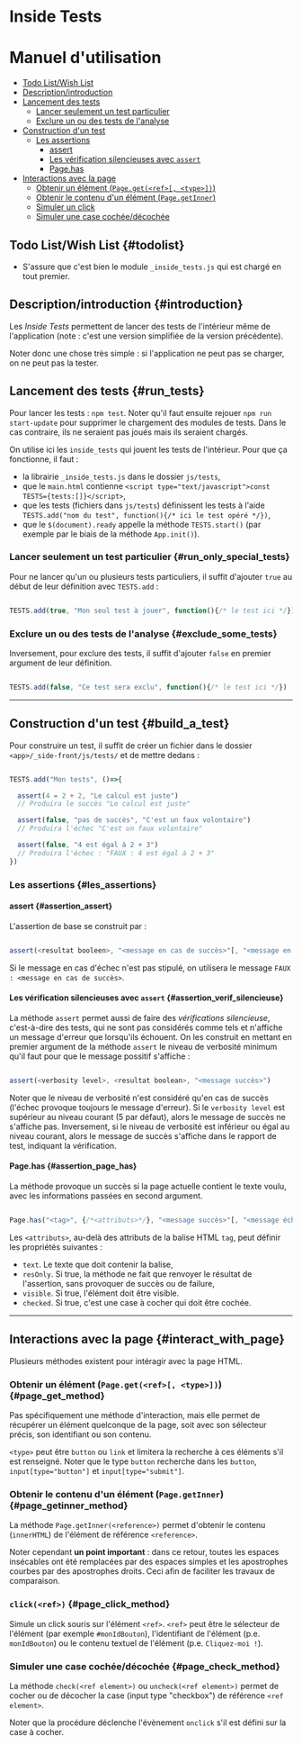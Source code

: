 # Inside Tests
# Manuel d'utilisation

* [Todo List/Wish List](#todolist)
* [Description/introduction](#introduction)
* [Lancement des tests](#run_tests)
  * [Lancer seulement un test particulier](#run_only_special_tests)
  * [Exclure un ou des tests de l'analyse](#exclude_some_tests)
* [Construction d'un test](#build_a_test)
  * [Les assertions](#les_assertions)
    * [assert](#assertion_assert)
    * [Les vérification silencieuses avec `assert`](#assertion_verif_silencieuse)
    * [Page.has](#assertion_page_has)
* [Interactions avec la page](#interact_with_page)
  * [Obtenir un élément (`Page.get(<ref>[, <type>])`)](#page_get_method)
  * [Obtenir le contenu d'un élément (`Page.getInner`)](#page_getinner_method)
  * [Simuler un click](#page_click_method)
  * [Simuler une case cochée/décochée](#page_check_method)

## Todo List/Wish List {#todolist}

* S'assure que c'est bien le module `_inside_tests.js` qui est chargé en tout premier.

## Description/introduction {#introduction}

Les *Inside Tests* permettent de lancer des tests de l'intérieur même de l'application (note : c'est une version simplifiée de la version précédente).

Noter donc une chose très simple : si l'application ne peut pas se charger, on ne peut pas la tester.

## Lancement des tests {#run_tests}

Pour lancer les tests : `npm test`. Noter qu'il faut ensuite rejouer `npm run start-update` pour supprimer le chargement des modules de tests. Dans le cas contraire, ils ne seraient pas joués mais ils seraient chargés.

On utilise ici les `inside_tests` qui jouent les tests de l'intérieur. Pour que ça fonctionne, il faut :

* la librairie `_inside_tests.js` dans le dossier `js/tests`,
* que le `main.html` contienne `<script type="text/javascript">const TESTS={tests:[]}</script>`,
* que les tests (fichiers dans `js/tests`) définissent les tests à l'aide `TESTS.add("nom du test", function(){/* ici le test opéré */})`,
* que le `$(document).ready` appelle la méthode `TESTS.start()` (par exemple par le biais de la méthode `App.init()`).

### Lancer seulement un test particulier {#run_only_special_tests}

Pour ne lancer qu'un ou plusieurs tests particuliers, il suffit d'ajouter `true` au début de leur définition avec `TESTS.add` :

```javascript

TESTS.add(true, "Mon seul test à jouer", function(){/* le test ici */})

```

### Exclure un ou des tests de l'analyse {#exclude_some_tests}

Inversement, pour exclure des tests, il suffit d'ajouter `false` en premier argument de leur définition.

```javascript

TESTS.add(false, "Ce test sera exclu", function(){/* le test ici */})

```

---------------------------------------------------------------------

## Construction d'un test {#build_a_test}

Pour construire un test, il suffit de créer un fichier dans le dossier `<app>/_side-front/js/tests/` et de mettre dedans :

```javascript

TESTS.add("Mon tests", ()=>{

  assert(4 = 2 + 2, "Le calcul est juste")
  // Produira le succès "Le calcul est juste"

  assert(false, "pas de succès", "C'est un faux volontaire")
  // Produira l'échec "C'est un faux volontaire"

  assert(false, "4 est égal à 2 + 3")
  // Produira l'échec : "FAUX : 4 est égal à 2 + 3"
})

```

### Les assertions {#les_assertions}

#### assert {#assertion_assert}

L'assertion de base se construit par :

```javascript

assert(<resultat booleen>, "<message en cas de succès>"[, "<message en cas d'échec>"])

```

Si le message en cas d'échec n'est pas stipulé, on utilisera le message `FAUX : <message en cas de succès>`.

#### Les vérification silencieuses avec `assert` {#assertion_verif_silencieuse}

La méthode `assert` permet aussi de faire des *vérifications silencieuse*, c'est-à-dire des tests, qui ne sont pas considérés comme tels et n'affiche un message d'erreur que lorsqu'ils échouent. On les construit en mettant en premier argument de la méthode `assert` le niveau de verbosité minimum qu'il faut pour que le message possitif s'affiche :

```javascript

assert(<verbosity level>, <resultat boolean>, "<message succès>")

```

Noter que le niveau de verbosité n'est considéré qu'en cas de succès (l'échec provoque toujours le message d'erreur). Si le `verbosity level` est supérieur au niveau courant (5 par défaut), alors le message de succès ne s'affiche pas. Inversement, si le niveau de verbosité est inférieur ou égal au niveau courant, alors le message de succès s'affiche dans le rapport de test, indiquant la vérification.

#### Page.has {#assertion_page_has}

La méthode provoque un succès si la page actuelle contient le texte voulu, avec les informations passées en second argument.

```javascript

Page.has("<tag>", {/*<attributs>*/}, "<message succès>"[, "<message échec>"])

```

Les `<attributs>`, au-delà des attributs de la balise HTML `tag`, peut définir les propriétés suivantes :

* `text`. Le texte que doit contenir la balise,
* `resOnly`. Si true, la méthode ne fait que renvoyer le résultat de l'assertion, sans provoquer de succès ou de failure,
* `visible`. Si true, l'élément doit être visible.
* `checked`. Si true, c'est une case à cocher qui doit être cochée.

---------------------------------------------------------------------

## Interactions avec la page {#interact_with_page}

Plusieurs méthodes existent pour intéragir avec la page HTML.


### Obtenir un élément (`Page.get(<ref>[, <type>])`) {#page_get_method}

Pas spécifiquement une méthode d'interaction, mais elle permet de récupérer un élément quelconque de la page, soit avec son sélecteur précis, son identifiant ou son contenu.

`<type>` peut être `button` ou `link` et limitera la recherche à ces éléments s'il est renseigné. Noter que le type `button` recherche dans les `button`, `input[type="button"]` et `input[type="submit"]`.

### Obtenir le contenu d'un élément (`Page.getInner`) {#page_getinner_method}

La méthode `Page.getInner(<reference>)` permet d'obtenir le contenu (`innerHTML`) de l'élément de référence `<reference>`.

Noter cependant **un point important** : dans ce retour, toutes les espaces insécables ont été remplacées par des espaces simples et les apostrophes courbes par des apostrophes droits. Ceci afin de faciliter les travaux de comparaison.

### `click(<ref>)` {#page_click_method}

Simule un click souris sur l'élément `<ref>`. `<ref>` peut être le sélecteur de l'élément (par exemple `#monIdBouton`), l'identifiant de l'élément (p.e. `monIdBouton`) ou le contenu textuel de l'élément (p.e. `Cliquez-moi !`).

### Simuler une case cochée/décochée {#page_check_method}

La méthode `check(<ref element>)` ou `uncheck(<ref element>)` permet de cocher ou de décocher la case (input type "checkbox") de référence `<ref element>`.

Noter que la procédure déclenche l'évènement `onclick` s'il est défini sur la case à cocher.
